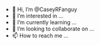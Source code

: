 - 👋 Hi, I’m @CaseyRFanguy
- 👀 I’m interested in ...
- 🌱 I’m currently learning ...
- 💞️ I’m looking to collaborate on ...
- 📫 How to reach me ...

<!---
CaseyRFanguy/CaseyRFanguy is a ✨ special ✨ repository because its `README.md` (this file) appears on your GitHub profile.
You can click the Preview link to take a look at your changes.
--->
